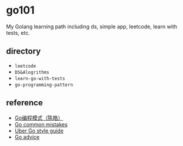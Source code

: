 # go101

My Golang learning path including ds, simple app, leetcode, learn with tests, etc.

## directory

- `leetcode`
- `DS&Alogrithms`
- `learn-go-with-tests`
- `go-programming-pattern`

## reference

- [Go编程模式（陈皓）](https://coolshell.cn/articles/21128.html)
- [Go common mistakes](https://github.com/golang/go/wiki/CommonMistakes)
- [Uber Go style guide](https://github.com/uber-go/guide/blob/master/style.md)
- [Go advice](https://github.com/cristaloleg/go-advice)